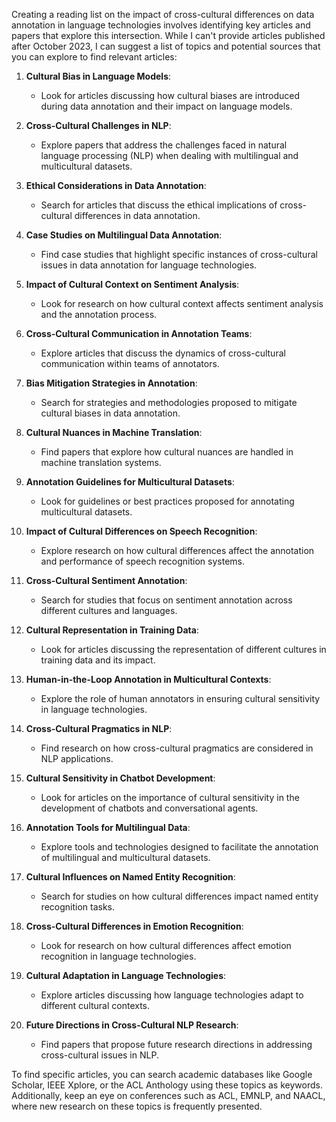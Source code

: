 Creating a reading list on the impact of cross-cultural differences on data annotation in language technologies involves identifying key articles and papers that explore this intersection. While I can't provide articles published after October 2023, I can suggest a list of topics and potential sources that you can explore to find relevant articles:

1. **Cultural Bias in Language Models**:
   - Look for articles discussing how cultural biases are introduced during data annotation and their impact on language models.

2. **Cross-Cultural Challenges in NLP**:
   - Explore papers that address the challenges faced in natural language processing (NLP) when dealing with multilingual and multicultural datasets.

3. **Ethical Considerations in Data Annotation**:
   - Search for articles that discuss the ethical implications of cross-cultural differences in data annotation.

4. **Case Studies on Multilingual Data Annotation**:
   - Find case studies that highlight specific instances of cross-cultural issues in data annotation for language technologies.

5. **Impact of Cultural Context on Sentiment Analysis**:
   - Look for research on how cultural context affects sentiment analysis and the annotation process.

6. **Cross-Cultural Communication in Annotation Teams**:
   - Explore articles that discuss the dynamics of cross-cultural communication within teams of annotators.

7. **Bias Mitigation Strategies in Annotation**:
   - Search for strategies and methodologies proposed to mitigate cultural biases in data annotation.

8. **Cultural Nuances in Machine Translation**:
   - Find papers that explore how cultural nuances are handled in machine translation systems.

9. **Annotation Guidelines for Multicultural Datasets**:
   - Look for guidelines or best practices proposed for annotating multicultural datasets.

10. **Impact of Cultural Differences on Speech Recognition**:
    - Explore research on how cultural differences affect the annotation and performance of speech recognition systems.

11. **Cross-Cultural Sentiment Annotation**:
    - Search for studies that focus on sentiment annotation across different cultures and languages.

12. **Cultural Representation in Training Data**:
    - Look for articles discussing the representation of different cultures in training data and its impact.

13. **Human-in-the-Loop Annotation in Multicultural Contexts**:
    - Explore the role of human annotators in ensuring cultural sensitivity in language technologies.

14. **Cross-Cultural Pragmatics in NLP**:
    - Find research on how cross-cultural pragmatics are considered in NLP applications.

15. **Cultural Sensitivity in Chatbot Development**:
    - Look for articles on the importance of cultural sensitivity in the development of chatbots and conversational agents.

16. **Annotation Tools for Multilingual Data**:
    - Explore tools and technologies designed to facilitate the annotation of multilingual and multicultural datasets.

17. **Cultural Influences on Named Entity Recognition**:
    - Search for studies on how cultural differences impact named entity recognition tasks.

18. **Cross-Cultural Differences in Emotion Recognition**:
    - Look for research on how cultural differences affect emotion recognition in language technologies.

19. **Cultural Adaptation in Language Technologies**:
    - Explore articles discussing how language technologies adapt to different cultural contexts.

20. **Future Directions in Cross-Cultural NLP Research**:
    - Find papers that propose future research directions in addressing cross-cultural issues in NLP.

To find specific articles, you can search academic databases like Google Scholar, IEEE Xplore, or the ACL Anthology using these topics as keywords. Additionally, keep an eye on conferences such as ACL, EMNLP, and NAACL, where new research on these topics is frequently presented.